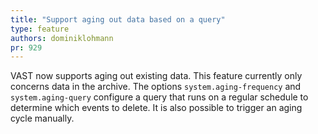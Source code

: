 ```yaml
---
title: "Support aging out data based on a query"
type: feature
authors: dominiklohmann
pr: 929
---
```


VAST now supports aging out existing data. This feature currently only concerns
data in the archive. The options `system.aging-frequency` and
`system.aging-query` configure a query that runs on a regular schedule to
determine which events to delete. It is also possible to trigger an aging cycle
manually.
